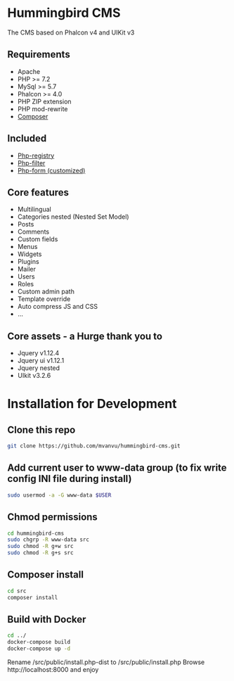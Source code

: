 # Hummingbird CMS
The CMS based on Phalcon v4 and UIKit v3

## Requirements
- Apache
- PHP >= 7.2
- MySql >= 5.7
- Phalcon >= 4.0
- PHP ZIP extension
- PHP mod-rewrite
- <a href="https://getcomposer.org/doc/00-intro.md#installation-linux-unix-osx" rel="nofollow">Composer</a>

## Included
- <a href="https://github.com/mvanvu/php-registry">Php-registry</a>
- <a href="https://github.com/mvanvu/php-filter">Php-filter</a>
- <a href="https://github.com/mvanvu/php-form">Php-form (customized)</a>

## Core features
- Multilingual
- Categories nested (Nested Set Model)
- Posts
- Comments
- Custom fields
- Menus
- Widgets
- Plugins
- Mailer
- Users
- Roles
- Custom admin path
- Template override
- Auto compress JS and CSS
- ...

## Core assets - a Hurge thank you to
- Jquery v1.12.4
- Jquery ui v1.12.1
- Jquery nested
- UIkit v3.2.6

# Installation for Development
## Clone this repo
```sh
git clone https://github.com/mvanvu/hummingbird-cms.git
```

## Add current user to www-data group (to fix write config INI file during install)
```sh
sudo usermod -a -G www-data $USER
```

## Chmod permissions
```sh
cd hummingbird-cms
sudo chgrp -R www-data src
sudo chmod -R g+w src
sudo chmod -R g+s src
```

## Composer install
```sh
cd src
composer install
```

## Build with Docker
```sh
cd ../
docker-compose build
docker-compose up -d
```

Rename /src/public/install.php-dist to /src/public/install.php
Browse http://localhost:8000 and enjoy
